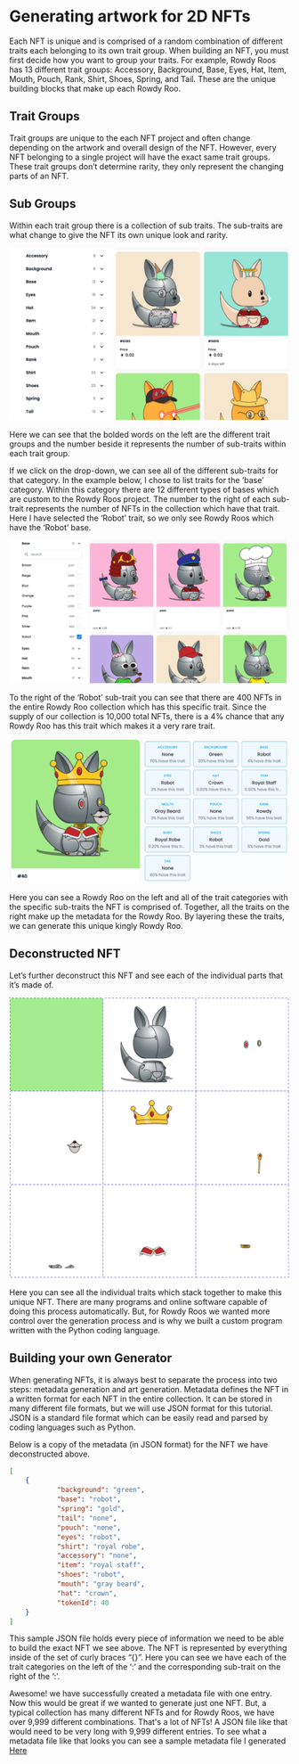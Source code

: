 # Generating artwork for 2D NFTs

Each NFT is unique and is comprised of a random combination of different traits each belonging to its own trait group. When building an NFT, you must first decide how you want to group your traits. For example, Rowdy Roos has 13 different trait groups: Accessory, Background, Base, Eyes, Hat, Item, Mouth, Pouch, Rank, Shirt, Shoes, Spring, and Tail. These are the unique building blocks that make up each Rowdy Roo.

## Trait Groups
Trait groups are unique to the each NFT project and often change depending on the artwork and overall design of the NFT. However, every NFT belonging to a single project will have the exact same trait groups. These trait groups don’t determine rarity, they only represent the changing parts of an NFT. 

## Sub Groups
Within each trait group there is a collection of sub traits. The sub-traits are what change to give the NFT its own unique look and rarity.

![Trait Groups](/NFT%20Generation/images/trait_groups.png)
 
Here we can see that the bolded words on the left are the different trait groups and the number beside it represents the number of sub-traits within each trait group.

If we click on the drop-down, we can see all of the different sub-traits for that category. In the example below, I chose to list traits for the ‘base’ category. Within this category there are 12 different types of bases which are custom to the Rowdy Roos project. The number to the right of each sub-trait represents the number of NFTs in the collection which have that trait. Here I have selected the ‘Robot’ trait, so we only see Rowdy Roos which have the ‘Robot’ base.

![Trait Groups](/NFT%20Generation/images/subtraits.png)
 
To the right of the ‘Robot’ sub-trait you can see that there are 400 NFTs in the entire Rowdy Roo collection which has this specific trait. Since the supply of our collection is 10,000 total NFTs, there is a 4% chance that any Rowdy Roo has this trait which makes it a very rare trait. 

![Trait Groups](/NFT%20Generation/images/nft_with_metadata.png)

Here you can see a Rowdy Roo on the left and all of the trait categories with the specific sub-traits the NFT is comprised of. Together, all the traits on the right make up the metadata for the Rowdy Roo. By layering these the traits, we can generate this unique kingly Rowdy Roo.

## Deconstructed NFT

Let’s further deconstruct this NFT and see each of the individual parts that it’s made of.
      
![Trait Groups](/NFT%20Generation/images/deconstructed.png)

Here you can see all the individual traits which stack together to make this unique NFT. There are many programs and online software capable of doing this process automatically. But, for Rowdy Roos we wanted more control over the generation process and is why we built a custom program written with the Python coding language.

## Building your own Generator

When generating NFTs, it is always best to separate the process into two steps: metadata generation and art generation. Metadata defines the NFT in a written format for each NFT in the entire collection. It can be stored in many different file formats, but we will use JSON format for this tutorial. JSON is a standard file format which can be easily read and parsed by coding languages such as Python. 

Below is a copy of the metadata (in JSON format) for the NFT we have deconstructed above.

```json
[
    {
            "background": "green",
            "base": "robot",
            "spring": "gold",
            "tail": "none",
            "pouch": "none",
            "eyes": "robot",
            "shirt": "royal robe",
            "accessory": "none",
            "item": "royal staff",
            "shoes": "robot",
            "mouth": "gray beard",
            "hat": "crown",
            "tokenId": 40
    }
]
```

This sample JSON file holds every piece of information we need to be able to build the exact NFT we see above. The NFT is represented by everything inside of the set of curly braces “{}”. Here you can see we have each of the trait categories on the left of the ‘:’ and the corresponding sub-trait on the right of the ‘:’. 

Awesome! we have successfully created a metadata file with one entry. Now this would be great if we wanted to generate just one NFT. But, a typical collection has many different NFTs and for Rowdy Roos, we have over 9,999 different combinations. That's a lot of NFTs! A JSON file like that would need to be very long with 9,999 different entries. To see what a metadata file like that looks you can see a sample metadata file I generated [Here](/NFT%20Generation/metadata.json)